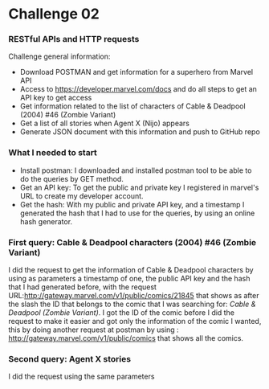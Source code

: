 # Challenge 02
### RESTful APIs and HTTP requests

Challenge general information:

* Download POSTMAN and get information for a superhero from Marvel API
* Access to https://developer.marvel.com/docs and do all steps to get an API key to get access
* Get information related to the list of characters of Cable & Deadpool (2004) #46 (Zombie Variant)
* Get a list of all stories when Agent X (Nijo) appears
* Generate JSON document with this information and push to GitHub repo

### What I needed to start

* Install postman: I downloaded and installed postman tool to be able to do the queries by GET method. 
* Get an API key: To get the public and private key I registered in marvel's URL to create my developer account.
* Get the hash: With my public and private API key, and a timestamp I generated the hash that I had to use for the queries, by using an online hash generator.


### First query: Cable & Deadpool characters (2004) #46 (Zombie Variant)

I did the request to get the information of Cable & Deadpool characters by using as parameters a timestamp of one, the public API key and the hash that I had generated before, with the request URL:http://gateway.marvel.com/v1/public/comics/21845 that shows as after the slash the ID that belongs to the comic that I was searching for: *Cable & Deadpool (Zombie Variant)*. 
I got the ID of the comic before I did the request to make it easier and got only the information of the comic I wanted, this by doing another request at postman by using : http://gateway.marvel.com/v1/public/comics that shows all the comics.


### Second query: Agent X stories

I did the request using the same parameters 
